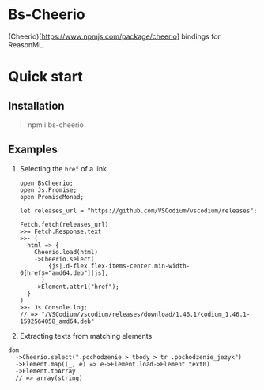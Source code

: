 # Bs-Cheerio
(Cheerio)[https://www.npmjs.com/package/cheerio] bindings for ReasonML.

# Quick start
## Installation
> npm i bs-cheerio
## Examples
1. Selecting the `href` of a link.
   ```reason
   open BsCheerio;
   open Js.Promise;
   open PromiseMonad;

   let releases_url = "https://github.com/VSCodium/vscodium/releases";

   Fetch.fetch(releases_url)
   >>= Fetch.Response.text
   >>- (
     html => {
       Cheerio.load(html)
       ->Cheerio.select(
           {js|.d-flex.flex-items-center.min-width-0[href$="amd64.deb"]|js},
         )
       ->Element.attr1("href");
     }
   )
   >>- Js.Console.log;
   // => "/VSCodium/vscodium/releases/download/1.46.1/codium_1.46.1-1592564058_amd64.deb"
   ```
1. Extracting texts from matching elements
  ```reason
  dom
    ->Cheerio.select(".pochodzenie > tbody > tr .pochodzenie_jezyk")
    ->Element.map((_, e) => e->Element.load->Element.text0)
    ->Element.toArray
    // => array(string)
  ```